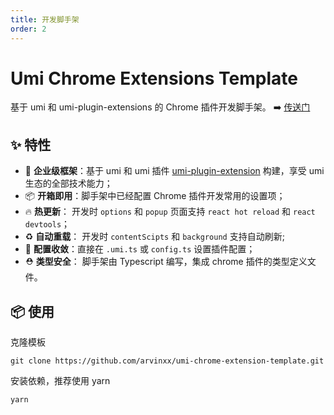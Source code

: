 ```yaml
---
title: 开发脚手架
order: 2
---
```


# Umi Chrome Extensions Template

基于 umi 和 umi-plugin-extensions 的 Chrome 插件开发脚手架。 ➡️ [传送门](https://github.com/arvinxx/umi-chrome-extensions-template)

## ✨ 特性

- 🌋 **企业级框架**：基于 umi 和 umi 插件 [umi-plugin-extension](https://github.com/arvinxx/umi-plugin-extensions) 构建，享受 umi 生态的全部技术能力；
- 📦 **开箱即用**：脚手架中已经配置 Chrome 插件开发常用的设置项；
- 🔥 **热更新**： 开发时 `options` 和 `popup` 页面支持 `react hot reload` 和 `react devtools`；
- ♻️ **自动重载**： 开发时 `contentScipts` 和 `background` 支持自动刷新;
- 🔧 **配置收敛**：直接在 `.umi.ts` 或 `config.ts` 设置插件配置；
- ⛑ **类型安全**： 脚手架由 Typescript 编写，集成 chrome 插件的类型定义文件。

## 📦 使用

克隆模板

```shell
git clone https://github.com/arvinxx/umi-chrome-extension-template.git
```

安装依赖，推荐使用 yarn

```shell
yarn
```
